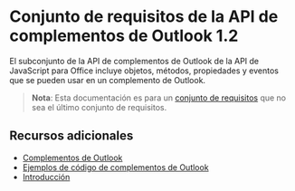  

# <a name="outlook-add-in-api-requirement-set-1.2"></a>Conjunto de requisitos de la API de complementos de Outlook 1.2

El subconjunto de la API de complementos de Outlook de la API de JavaScript para Office incluye objetos, métodos, propiedades y eventos que se pueden usar en un complemento de Outlook.

> **Nota**: Esta documentación es para un [conjunto de requisitos](tutorial-api-requirement-sets.md) que no sea el último conjunto de requisitos. 

## <a name="additional-resources"></a>Recursos adicionales

- [Complementos de Outlook](../../docs/outlook/outlook-add-ins.md)
- [Ejemplos de código de complementos de Outlook](https://dev.outlook.com/MailAppsGettingStarted/Samples)
- [Introducción](https://dev.outlook.com/MailAppsGettingStarted/GetStarted)
